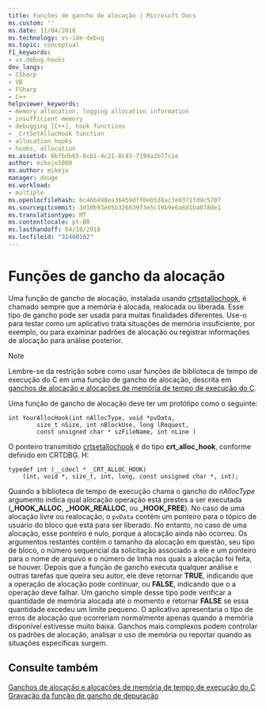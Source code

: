```yaml
---
title: Funções de gancho de alocação | Microsoft Docs
ms.custom: ''
ms.date: 11/04/2016
ms.technology: vs-ide-debug
ms.topic: conceptual
f1_keywords:
- vs.debug.hooks
dev_langs:
- CSharp
- VB
- FSharp
- C++
helpviewer_keywords:
- memory allocation, logging allocation information
- insufficient memory
- debugging [C++], hook functions
- _CrtSetAllocHook function
- allocation hooks
- hooks, allocation
ms.assetid: 6bfbdb65-8cb1-4c21-8c45-7194a2b77c1e
author: mikejo5000
ms.author: mikejo
manager: douge
ms.workload:
- multiple
ms.openlocfilehash: 6c46b498ea36459dff0eb538ac3e0371fd9c5707
ms.sourcegitcommit: 3d10b93eb5b326639f3e5c19b9e6a8d1ba078de1
ms.translationtype: MT
ms.contentlocale: pt-BR
ms.lasthandoff: 04/18/2018
ms.locfileid: "31460102"
---
```

# <a name="allocation-hook-functions"></a>Funções de gancho da alocação
Uma função de gancho de alocação, instalada usando [crtsetallochook](/cpp/c-runtime-library/reference/crtsetallochook), é chamado sempre que a memória é alocada, realocada ou liberada. Esse tipo de gancho pode ser usada para muitas finalidades diferentes. Use-o para testar como um aplicativo trata situações de memória insuficiente, por exemplo, ou para examinar padrões de alocação ou registrar informações de alocação para análise posterior.  
  
> [!NOTE]
>  Lembre-se da restrição sobre como usar funções de biblioteca de tempo de execução do C em uma função de gancho de alocação, descrita em [ganchos de alocação e alocações de memória de tempo de execução do C](../debugger/allocation-hooks-and-c-run-time-memory-allocations.md).  
  
 Uma função de gancho de alocação deve ter um protótipo como o seguinte:  
  
```  
int YourAllocHook(int nAllocType, void *pvData,  
        size_t nSize, int nBlockUse, long lRequest,  
        const unsigned char * szFileName, int nLine )  
```  
  
 O ponteiro transmitido [crtsetallochook](/cpp/c-runtime-library/reference/crtsetallochook) é do tipo **crt_alloc_hook**, conforme definido em CRTDBG. H:  
  
```  
typedef int (__cdecl * _CRT_ALLOC_HOOK)  
    (int, void *, size_t, int, long, const unsigned char *, int);  
```  
  
 Quando a biblioteca de tempo de execução chama o gancho do *nAllocType* argumento indica qual alocação operação está prestes a ser executada (**_HOOK_ALLOC**, **_HOOK_REALLOC**, ou **_HOOK_FREE**). No caso de uma alocação livre ou realocação, o `pvData` contém um ponteiro para o tópico de usuário do bloco que está para ser liberado. No entanto, no caso de uma alocação, esse ponteiro é nulo, porque a alocação ainda não ocorreu. Os argumentos restantes contêm o tamanho da alocação em questão, seu tipo de bloco, o número sequencial da solicitação associado a ele e um ponteiro para o nome de arquivo e o número de linha nos quais a alocação foi feita, se houver. Depois que a função de gancho executa qualquer análise e outras tarefas que queira seu autor, ele deve retornar **TRUE**, indicando que a operação de alocação pode continuar, ou **FALSE**, indicando que o a operação deve falhar. Um gancho simple desse tipo pode verificar a quantidade de memória alocada até o momento e retornar **FALSE** se essa quantidade excedeu um limite pequeno. O aplicativo apresentaria o tipo de erros de alocação que ocorreriam normalmente apenas quando a memória disponível estivesse muito baixa. Ganchos mais complexos podem controlar os padrões de alocação, analisar o uso de memória ou reportar quando as situações específicas surgem.  
  
## <a name="see-also"></a>Consulte também  
 [Ganchos de alocação e alocações de memória de tempo de execução do C](../debugger/allocation-hooks-and-c-run-time-memory-allocations.md)   
 [Gravação da função de gancho de depuração](../debugger/debug-hook-function-writing.md)   
